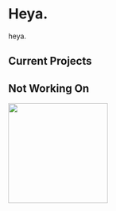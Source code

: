 # Heya.
heya.

## Current Projects

## Not Working On
<p align="left">
  <img src="https://user-images.githubusercontent.com/75762177/218417955-2d18d21f-32ad-4f9b-b9b0-9e68fbc5812f.png" width="200" />
  
  [ ](https://github.com/PixelNetNeon/NeonTools/)
</p>

